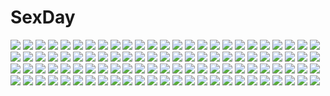 # SexDay
![](https://konachan.com/image/2bc9679c100c835773ea2e48177ac4ce/Konachan.com%20-%20152615%20blonde_hair%20chibi%20fate_stay_night%20fate_zero%20fate_%28series%29%20flowers%20fukurou_tei%20gilgamesh%20green_eyes%20japanese_clothes%20kimono%20ribbons%20rose%20saber.jpg)
![](https://konachan.com/image/029d35bca22d2cbcdc0ad70bed90cd5d/Konachan.com%20-%2038927%20gouen_no_soleil%20skyfish.jpg)
![](https://konachan.com/image/7cb449d7ba699912ce807b7bb64313a3/Konachan.com%20-%20255570%20blonde_hair%20bow%20braids%20breasts%20cleavage%20couch%20dk_senie%20flowers%20forever_7th_capital%20garter_belt%20long_hair%20purple_eyes%20stockings%20thighhighs%20wristwear.jpg)
![](https://konachan.com/jpeg/98385369119801ee02fd8a64c5b5f24f/Konachan.com%20-%20145284%20blue_eyes%20evandragon%20konpaku_youmu%20school_swimsuit%20short_hair%20swimsuit%20thighhighs%20touhou.jpg)
![](https://konachan.com/image/8d2f5153d8ca89f4c641f7976728d2e1/Konachan.com%20-%20131902%20apple%20food%20fruit%20long_hair%20ntem%20tagme.jpg)
![](https://konachan.com/image/2fa4a3ff2ef970398e85104ab572626e/Konachan.com%20-%2059537%20all_male%20close%20katekyou_hitman_reborn%20male%20sawada_tsunayoshi.jpg)
![](https://konachan.com/jpeg/306e7d20d68e2361e2d29d40ee140e20/Konachan.com%20-%2038456%20amesarasa%20cuffs_%28studio%29.jpg)
![](https://konachan.com/jpeg/a6de1af5a53935f48589a4496793a0cb/Konachan.com%20-%2079110%20blonde_hair%20fang%20moon%20red_eyes%20ribbons%20rumia%20touhou.jpg)
![](https://konachan.com/image/aca881eacda9c5b81569a0e358aac9ee/Konachan.com%20-%20261276%20barefoot%20bed%20breasts%20brown_eyes%20fallen_heaven%20flowers%20green_hair%20nipples%20nude%20rose%20shikieiki_yamaxanadu%20short_hair%20touhou.jpg)
![](https://konachan.com/image/e9e0dc656978b0a25a864c8539667477/Konachan.com%20-%205584%20christmas%20satoyasu%20snow%20snowman%20winter.jpg)
![](https://konachan.com/image/51d7d7070b8447ab0afce8a50099ed37/Konachan.com%20-%2021977%20azumanga_daioh%20jpeg_artifacts%20kagura%20kasuga_ayumu%20mihama_chiyo%20mizuhara_koyomi%20sakaki%20takino_tomo.jpg)
![](https://konachan.com/image/1e4682507e70c54692abb63dd72d9679/Konachan.com%20-%2035523%20tagme.jpg)
![](https://konachan.com/image/015bc25be13250d6ae9ce657cdabd41c/Konachan.com%20-%2081099%20animal_ears%20black_x_pink%20catgirl%20jpeg_artifacts%20kokonobi%20tagme%20thighhighs%20underboob.jpg)
![](https://konachan.com/jpeg/d8be466ea27aebe942980ab3e6e4ad92/Konachan.com%20-%20273497%20anus%20ass%20bikini%20blush%20breasts%20brown_hair%20censored%20giuniu%20long_hair%20nipples%20pussy%20pussy_juice%20red_eyes%20suda_natsuki%20swimsuit.jpg)
![](https://konachan.com/image/ab5ecc6f36b4b58d6169766b2d2fbb76/Konachan.com%20-%20131750%20animal%20bird%20gabaisuito-n%20long_hair%20original.jpg)
![](https://konachan.com/jpeg/376dd6d1b93128aed3490b33ac4a9e05/Konachan.com%20-%20288565%20arami_o_8%20hatsune_miku%20vocaloid%20yuki_miku.jpg)
![](https://konachan.com/image/081a58e0306aad7ca2ed1276d68145e8/Konachan.com%20-%20167322%20aruciii%20blonde_hair%20chain%20flowers%20gun%20long_hair%20original%20ponytail%20purple_eyes%20skirt%20tie%20weapon.jpg)
![](https://konachan.com/image/d9f207d485a6c5eecbb7f8bdd905535a/Konachan.com%20-%2048206%20double_teacher_life%20tagme%20tomiya_natsuki%20tomose_shunsaku.jpg)
![](https://konachan.com/image/ec18f118d586c6fc19bf3e20e83af5c8/Konachan.com%20-%20125391%20animal_ears%20aqua_eyes%20aqua_hair%20breasts%20catgirl%20corset%20long_hair%20nipples%20oberssa%20panties%20pussy%20spread_legs%20twintails%20uncensored%20underwear%20vocaloid.jpg)
![](https://konachan.com/image/1dfc41be71c26149856117f9d8406828/Konachan.com%20-%20236146%20amamiya_ren%20kitagawa_yusuke%20male%20morgana_%28persona_5%29%20niijima_makoto%20okumura_haru%20persona%20persona_5%20sakamoto_ryuuji%20sakura_futaba%20takamaki_anne.jpg)
![](https://konachan.com/image/aaac7d3953a1b67d2b64fb845e67f7f2/Konachan.com%20-%2063291%20bra%20chikotam%20game_cg%20kiss_x_demon_lord_x_darjeeling%20lycerisious_h._kirigasaki%20marmalade%20panties%20thighhighs%20underwear.jpg)
![](https://konachan.com/image/0f421d36e3f8e7a585ad1730f3f83a96/Konachan.com%20-%2067742%20barefoot%20beach%20bikini%20blue_eyes%20blush%20breasts%20cleavage%20clouds%20gray_hair%20long_hair%20megami%20navel%20ribbons%20scan%20swimsuit%20topless%20water%20watermark.jpg)
![](https://konachan.com/jpeg/5a1ad18970bb58d80d49ee71daa35a9e/Konachan.com%20-%20174479%2044sann%20bicolored_eyes%20charlotte_%28mahou_shoujo_madoka_magica%29%20dress%20fang%20gloves%20hat%20mahou_shoujo_madoka_magica%20momoe_nagisa%20pantyhose%20white_hair.jpg)
![](https://konachan.com/jpeg/a47be4699bbf730738fd9c55f6bf134b/Konachan.com%20-%20120141%20chibi%20group%20hatsune_miku%20kagamine_len%20kagamine_rin%20male%20megurine_luka%20polychromatic%20sweeter_%28h110111%29%20vocaloid.jpg)
![](https://konachan.com/jpeg/694944daf2c839d9651942890c0570cc/Konachan.com%20-%20261347%20aqua_eyes%20blush%20breasts%20cameltoe%20choney%20hat%20logo%20long_hair%20navel%20nipples%20open_shirt%20original%20pajamas%20panties%20signed%20spread_legs%20underwear%20white.jpg)
![](https://konachan.com/jpeg/a437c9b4549cd186b3e2551904ecd309/Konachan.com%20-%20134683%20blue_eyes%20cura%20game_cg%20long_hair%20lose%20monobeno%20nipples%20open_shirt%20sawai_natsuha.jpg)
![](https://konachan.com/jpeg/821d8602e5b74d2eb8791f545b2c1dc9/Konachan.com%20-%20257838%202girls%20animal_ears%20aqua_eyes%20barefoot%20bell%20brown_hair%20dress%20flat_chest%20foxgirl%20loli%20long_hair%20nopan%20original%20ponytail%20ribbons%20tail%20wristwear.jpg)
![](https://konachan.com/image/08fd07fe6a539640af48082fe9b35950/Konachan.com%20-%20216904%20gradient%20group%20jpeg_artifacts%20luo_tianyi%20school_uniform%20vocaloid%20vocaloid_china%20xingchen%20xin_hua%20yan_he%20yuezheng_ling.jpg)
![](https://konachan.com/image/b1e0ad4a536bb841c6e4835536aa464c/Konachan.com%20-%207864%20red_eyes%20touhou%20yasaka_kanako.jpg)
![](https://konachan.com/image/93c821c2a7cb56b18f67d7b98b3c3086/Konachan.com%20-%20247244%20ass%20barefoot%20bikini%20blonde_hair%20braids%20breasts%20fate_%28series%29%20flowers%20green_eyes%20maruchan%20mordred%20petals%20ponytail%20short_hair%20swimsuit%20wristwear.jpg)
![](https://konachan.com/image/f8f1c2fd053018cddb4574ab5a3b7ae1/Konachan.com%20-%20277931%20blush%20breasts%20demon%20koakuma%20long_hair%20nipples%20nipple_slip%20no_bra%20open_shirt%20red_eyes%20red_hair%20roke_%28taikodon%29%20shirt%20tie%20touhou%20white.jpg)
![](https://konachan.com/image/7364636afd426604ae8f579304e62394/Konachan.com%20-%20268744%20blush%20bodysuit%20bondage%20bubbles%20original%20purinpu%20rope%20short_hair%20underwater%20water%20white_hair.jpg)
![](https://konachan.com/image/b8e92426e4c5eb6bd9fcfd3fa0313d0b/Konachan.com%20-%20120992%20all_male%20barefoot%20beach%20dress%20green_eyes%20hat%20kiku_no_ji%20long_hair%20male%20namine_ritsu%20red_hair%20trap%20utau.jpg)
![](https://konachan.com/image/ce8c110255538e08a553a0b2467bca39/Konachan.com%20-%205613%20tagme.jpg)
![](https://konachan.com/jpeg/22c47f00000f0ae790e6a4f173d1276f/Konachan.com%20-%20275790%20animal_ears%20ass%20braids%20brown_hair%20fang%20horo%20kawakami_rokkaku%20long_hair%20nopan%20ookami_to_koushinryou%20pussy%20red_eyes%20tail%20uncensored%20wolfgirl.jpg)
![](https://konachan.com/image/24c2562cdab81e993b2a52e4a99194d5/Konachan.com%20-%206425%20mahou_shoujo_lyrical_nanoha%20panties%20ribbons%20takamachi_nanoha%20underwear%20vita.jpg)
![](https://konachan.com/image/a4f71b1e4ede57e57c5095a8275cc65c/Konachan.com%20-%2079884%20hirasawa_yui%20k-on%21.jpg)
![](https://konachan.com/image/1e596d74acbc1a8e3d3455f9c496ba98/Konachan.com%20-%20145624%20blonde_hair%20censored%20flat_chest%20golden_darkness%20long_hair%20misakamitoko0903%20navel%20pussy%20school_uniform%20sex%20to_love_ru%20to_love_ru_darkness%20twintails.jpg)
![](https://konachan.com/image/07dc5b9dea6e8d83e752135d735d2b24/Konachan.com%20-%20273800%20aqua_eyes%20aqua_hair%20hatsune_miku%20long_hair%20tagme_%28artist%29%20twintails%20vocaloid.jpg)
![](https://konachan.com/image/7e3cca6d9f5c385cc41d390ae0d1d784/Konachan.com%20-%20157131%20animal_ears%20bow%20dress%20touhou.jpg)
![](https://konachan.com/image/681df7a42b25e38fcd6380e8c93ccd05/Konachan.com%20-%20169590%20animal%20apron%20bikini%20blush%20book%20braids%20breasts%20cleavage%20dog%20food%20fruit%20glasses%20guitar%20loli%20navel%20nurse%20red_eyes%20skirt%20sonico%20ssberit%20swimsuit%20wink.jpg)
![](https://konachan.com/jpeg/98d6849473d70c5cae0d9c8eea3ca974/Konachan.com%20-%20271932%20brown_hair%20cape%20clouds%20dress%20flowers%20hikari50503%20hoodie%20pantyhose%20ruby_rose%20rwby%20short_hair%20sky%20sleeping.jpg)
![](https://konachan.com/image/a2ee84a651d795cd760111e511f6e9d6/Konachan.com%20-%2079703%20artoria_pendragon_%28all%29%20fate_%28series%29%20fate_stay_night%20fate_unlimited_codes%20saber%20saber_lily%20takeuchi_takashi.jpg)
![](https://konachan.com/jpeg/0606b11f62a76ea8bc488fdf59aaf556/Konachan.com%20-%20237569%20aqua_eyes%20blush%20bow%20breasts%20brown_hair%20cropped%20dress%20drink%20goth-loli%20lolita_fashion%20love_live%21_sunshine%21%21%20mirror%20short_hair%20swordsouls%20watanabe_you.jpg)
![](https://konachan.com/image/d385d2cc40808cac5d915293aa8d5c9b/Konachan.com%20-%20260273%20aqua_eyes%20barefoot%20bed%20bow%20computer%20eromanga-sensei%20gray_hair%20hayama_eishi%20izumi_sagiri%20loli%20long_hair%20pajamas%20shorts%20teddy_bear.jpg)
![](https://konachan.com/image/e77a29c63f31247c788018472b2cc86c/Konachan.com%20-%20153153%20blue_eyes%20blue_hair%20boots%20bow%20chain%20hatsune_miku%20long_hair%20madoka_%28spec.0%29%20magic%20ninja%20scarf%20thighhighs%20twintails%20vocaloid%20weapon.jpg)
![](https://konachan.com/image/7359aee07463fea3833759cf983bbb6b/Konachan.com%20-%20200673%20blue_eyes%20bow%20brown_hair%20building%20flowers%20green_eyes%20headband%20kneehighs%20kurimomo%20petals%20red_hair%20sagara_emi%20scenic%20skirt%20spring%20tree%20twintails%20wink.jpg)
![](https://konachan.com/image/7e0f30d1c1f76035622ca90a28cd540c/Konachan.com%20-%20168639%203-11%20aliasing%20bandaid%20bloomers%20bow%20dd_%28ijigendd%29%20gym_uniform%20loli%20long_hair%20os-tan%20pink_eyes%20ponytail%20purple_hair%20thighhighs.jpg)
![](https://konachan.com/image/33a8ee018721faa5e02d38d29b476e39/Konachan.com%20-%2035977%20little_busters%21%20na-ga%20noumi_kudryavka.jpg)
![](https://konachan.com/image/b693aca584686bee76b26e60c19e1e04/Konachan.com%20-%20219389%20anthropomorphism%20aoba_%28kancolle%29%20blush%20chibi%20couch%20kantai_collection%20long_hair%20murakumo_%28kancolle%29%20pantyhose%20pink_hair%20ponytail%20white_hair%20yellow_eyes.jpg)
![](https://konachan.com/image/e0c5d957b592ad09d31a6ecada22a292/Konachan.com%20-%2061701%20macross%20macross_frontier%20sheryl_nome.jpg)
![](https://konachan.com/image/13adc576467286cc6496dbb5ebc3d950/Konachan.com%20-%2050395%20chibi%20k-on%21%20nakano_azusa.jpg)
![](https://konachan.com/image/c64d34fb653b9f5c871226ba1ec29bc3/Konachan.com%20-%2093475%20gray312%20tagme.jpg)
![](https://konachan.com/image/68ba4a5e91c5f70479d4f09d2dc8e043/Konachan.com%20-%20157405%20akemi_homura%20apple%20book%20doll%20food%20fruit%20glasses%20gum_%28vivid_garden%29%20kaname_madoka%20miki_sayaka%20sakura_kyouko%20short_hair%20socks%20tomoe_mami%20twintails.jpg)
![](https://konachan.com/image/0059288ef4f24c4df68f609f5a7ec79d/Konachan.com%20-%20105702%20anjou_naruko%20ano_hi_mita_hana_no_namae_wo_bokutachi_wa_mada_shiranai%20hisakawa_tetsudou%20honma_meiko%20matsuyuki_atsumu%20tsurumi_chiriko%20yadomi_jinta.jpg)
![](https://konachan.com/image/59a6ba66dfdd2eb099c2398b5415760e/Konachan.com%20-%2057241%20akiyama_mio%20bikini%20black_hair%20breasts%20cleavage%20goto_p%20k-on%21%20swimsuit.jpg)
![](https://konachan.com/jpeg/595829354c9c4aa561a5c1b104f5a906/Konachan.com%20-%20305960%20breasts%20censored%20fate_%28series%29%20green_hair%20horns%20long_hair%20morizono_shiki%20navel%20nipples%20no_bra%20nopan%20open_shirt%20pussy%20thighhighs%20yellow_eyes.jpg)
![](https://konachan.com/image/9b108e4b2504bd3dc226005129cdedde/Konachan.com%20-%20117290%20blue_eyes%20clouds%20flowers%20game_cg%20hat%20himezono_risa%20landscape%20mitha%20nanawind%20pink_hair%20scenic%20short_hair%20sky%20sunflower%20sunset%20thighhighs%20yuyukana.jpg)
![](https://konachan.com/image/1eca1ed981db12935dd926994c40c678/Konachan.com%20-%20204983%20aya_shobon%20blue_eyes%20blue_hair%20blush%20breasts%20cleavage%20erect_nipples%20isis_%28p%26d%29%20long_hair%20puzzle_%26_dragons%20wet.jpg)
![](https://konachan.com/image/675d6f8988ae547089307988343337dc/Konachan.com%20-%2092458%20blue_eyes%20long_hair%20macross%20macross_frontier%20sheryl_nome%20tagme.jpg)
![](https://konachan.com/image/8b464f5ecace062aeb312f685bc0a5e1/Konachan.com%20-%2011709%20phone%20sadako%20the_ring.jpg)
![](https://konachan.com/jpeg/b91089e85c6cdded667c54c13a5b835b/Konachan.com%20-%20242564%20anthropomorphism%20braids%20bubbles%20clouds%20daitai_sotogawa_%28futomomo%29%20japanese_clothes%20pink_hair%20red_eyes%20short_hair%20sky%20xuan_ying.jpg)
![](https://konachan.com/image/de8777d9019c480328bd851d9f4341b7/Konachan.com%20-%20203307%20brown_hair%20green_eyes%20hibike%21_euphonium%20instrument%20kneehighs%20long_hair%20music%20ponytail%20school_uniform%20skirt%20tkfkid%20torizuka_hirone.jpg)
![](https://konachan.com/image/6b93904ed6aa61692950443cf83861f2/Konachan.com%20-%20142739%20armor%20blonde_hair%20cape%20desert%20dragon%20drink%20g_tong%20landscape%20moon%20original%20pixiv_fantasia%20scenic%20short_hair%20staff%20stars%20thighhighs%20weapon.jpg)
![](https://konachan.com/image/a399fe6bb47de476b55de286cf394c35/Konachan.com%20-%20153217%20black_hair%20blue_eyes%20blush%20bondage%20f-ism%20long_hair%20murakami_suigun%20pantyhose%20rope%20school_uniform%20skirt%20tears%20translation_request.jpg)
![](https://konachan.com/image/a6b609dc6f053472563ec63627ef0ed1/Konachan.com%20-%209991%20panties%20tagme%20underwear.jpg)
![](https://konachan.com/jpeg/04475e33fbc73127d8c0dd23bc192fbf/Konachan.com%20-%20258558%20aliasing%20animal_ears%20azur_lane%20black_hair%20blush%20bow%20erect_nipples%20fang%20long_hair%20panties%20panty_pull%20red_eyes%20skirt%20tail%20underwear%20wolfgirl.jpg)
![](https://konachan.com/image/71be8fb8d3260438fad8ed8908492927/Konachan.com%20-%20237876%20black_hair%20brown_hair%20close%20dacchi%20green_eyes%20hat%20hug%20kono_subarashii_sekai_ni_shukufuku_wo%21%20male%20megumin%20satou_kazuma%20short_hair%20witch_hat.jpg)
![](https://konachan.com/image/2793cef62bfe5ce13e389f5e26e12829/Konachan.com%20-%2039169%20bra%20breasts%20nipples%20open_shirt%20panties%20skirt%20tagme%20thighhighs%20underwear%20upskirt.jpg)
![](https://konachan.com/jpeg/6f2848edc1d9c3d3c82881046a3a53e4/Konachan.com%20-%20187498%20breasts%20brown_hair%20cameltoe%20erondo%20game_cg%20headband%20honjou_masato%20koinaka%20maid%20nipples%20nonohara_mio%20panties%20spread_legs%20underwear.jpg)
![](https://konachan.com/image/6cf7bd14ee1628ec2ad949fc46231fc1/Konachan.com%20-%20122478%20achiki%20bow%20breasts%20cleavage%20dress%20flowers%20green%20green_eyes%20green_hair%20gumi%20headband%20rose%20thighhighs%20vocaloid%20wink.jpg)
![](https://konachan.com/image/571ceda86b82d8e5dbcbe299891e01e1/Konachan.com%20-%2048691%20akiyama_mio%20hirasawa_yui%20k-on%21%20kotobuki_tsumugi%20tainaka_ritsu.jpg)
![](https://konachan.com/image/70e8ac5665c280caa1976cf918f3b444/Konachan.com%20-%20124063%20allegro_mistic%20all_male%20blue_hair%20blush%20inazuma_eleven%20male%20mistorene_callus%20purple_eyes%20takano_yuki%20trap%20uniform.jpg)
![](https://konachan.com/image/34088f9746399fdbea74690165ca579b/Konachan.com%20-%2042688%20blue%20ga-rei_zero%20isayama_yomi%20polychromatic%20tsuchimiya_kagura.jpg)
![](https://konachan.com/image/f4444a2c8fe585afc6b4cbcc669689e6/Konachan.com%20-%2033138%20tagme.jpg)
![](https://konachan.com/image/7f47480d1597d794e02fc76478886ddb/Konachan.com%20-%20180113%20amanatsu_yuzuka%20blue_eyes%20blush%20book%20boots%20brown_hair%20clouds%20food%20ipod%20original%20paper%20phone%20ribbons%20school_uniform%20umbrella.jpg)
![](https://konachan.com/jpeg/442a86ed12e790b087a23c9b8d8bd658/Konachan.com%20-%20103922%20blue_eyes%20blue_hair%20bra%20breast_hold%20breasts%20fingering%20game_cg%20igami_yukari%20kisaragi_mizu%20masturbation%20nipples%20panties%20short_hair%20socks%20underwear.jpg)
![](https://konachan.com/image/ad9c950549eed68348bdd8706054d6c2/Konachan.com%20-%20245654%20bell%20blonde_hair%20bow%20braids%20cape%20christmas%20food%20gloves%20hat%20headdress%20loli%20male%20saber%20saber_alter%20santa_costume%20santa_hat%20short_hair%20yellow_eyes.jpg)
![](https://konachan.com/image/75b9fe18931f0a31d3ea397c57dda16a/Konachan.com%20-%20135219%20aircraft%20clouds%20cowboy_bebop%20dark%20sky.jpg)
![](https://konachan.com/image/cff647db67aad0d9fb2d164d7c984b20/Konachan.com%20-%2086993%20angel_beats%21%20chibi%20halloween%20otonashi_yuzuru%20tachibana_kanade.jpg)
![](https://konachan.com/image/99965619a7ace0641da120ba234999f5/Konachan.com%20-%20108654%20bikini%20black_hair%20blonde_hair%20blush%20gray_hair%20infinite_stratos%20laura_bodewig%20pool%20purple_eyes%20shinonono_houki%20sky%20swimsuit%20twintails%20wet.jpg)
![](https://konachan.com/image/28b6dc5cdba6d0cb18eed53dca64ddbc/Konachan.com%20-%2035369%20konpaku_youmu%20touhou.jpg)
![](https://konachan.com/jpeg/4c58574ff5c7adcbe787f53bb91bce64/Konachan.com%20-%20115499%20bow%20braids%20dress%20gray_eyes%20gray_hair%20headdress%20izayoi_sakuya%20magic%20maid%20s-syogo%20touhou.jpg)
![](https://konachan.com/image/42fb53ba54eaa71a2d772130c9e2df99/Konachan.com%20-%20118258%20black_hair%20blonde_hair%20bones%20braids%20gloves%20goggles%20long_hair%20original%20pixiv_fantasia%20short_hair%20silverwing%20white.jpg)
![](https://konachan.com/image/6d63d404b9b5d56d678d45dedbe1dec1/Konachan.com%20-%20196602%20close%20gradient%20ochinsama%20original%20pink%20thighhighs.jpg)
![](https://konachan.com/image/c566f016e2f84a6b3a5522ef3d96488b/Konachan.com%20-%2040086%202girls%20barefoot%20blue_eyes%20breasts%20loli%20nude%20petals%20red_hair%20tagme%20water%20white_hair.jpg)
![](https://konachan.com/image/aa176f5a022ebafbd48943e21a392615/Konachan.com%20-%20243751%20blonde_hair%20boots%20braids%20breasts%20dress%20gloves%20kagawa_yuusaku%20long_hair%20original%20red_eyes%20signed.jpg)
![](https://konachan.com/image/2653bb77b42755fddbea0ec3b40971a3/Konachan.com%20-%20116230%20crystal_chronicles%20echoes_of_time%20final_fantasy%20pantyhose%20purple_eyes%20sherlotta%20tail.jpg)
![](https://konachan.com/image/cc7ea4db8cb474afead8ac72bfb81cd0/Konachan.com%20-%2059667%20gintama%20kagura_%28gintama%29%20male%20sakata_gintoki%20shimura_shinpachi.jpg)
![](https://konachan.com/jpeg/65523584d7970cae6c618491d97bfe23/Konachan.com%20-%20304526%20aliasing%20clouds%20flowers%20food%20long_hair%20naruwe%20original%20sky%20sunset.jpg)
![](https://konachan.com/jpeg/69f92241556bfc6ccfb88a038ecdf2ff/Konachan.com%20-%2018411%20kara_no_kyoukai%20kokuto_agika%20ryougi_shiki.jpg)
![](https://konachan.com/image/0b60af3e8e1630178c40df87b20afd52/Konachan.com%20-%20129812%20close%20hatsune_miku%20vocaloid.jpg)
![](https://konachan.com/jpeg/ef4e55ece8012da262232ed80536e084/Konachan.com%20-%20169150%20blonde_hair%20blush%20breast_grab%20breasts%20cleavage%20game_cg%20girls_be_ambitious%21%20long_hair%20misasagi_erena%20mtu%20purple_eyes%20school_swimsuit%20score%20swimsuit.jpg)
![](https://konachan.com/jpeg/68d77297c828b49f5c51b70e1e39e88e/Konachan.com%20-%20139559%20game_cg%20hatsukoi_1_1%20tokizaki_maya.jpg)
![](https://konachan.com/jpeg/af83254c09636eb9fb95e13ec63abcab/Konachan.com%20-%20231805%20ass%20ass_grab%20bed%20brown_hair%20game_cg%20green_eyes%20ichikawa_saasha%20matsubara_kusuha%20pussy_juice%20school_uniform%20short_hair%20silkys_plus%20skirt.jpg)
![](https://konachan.com/image/c652ac78e9b1af33b39a932f0604045d/Konachan.com%20-%2022167%20angelic_layer%20kizaki_tamayo%20suzuhara_misaki%20swimsuit.jpg)
![](https://konachan.com/jpeg/61aeed52ef339b4e036473581080146b/Konachan.com%20-%20166194%20animal%20brown_hair%20bubbles%20chain%20dress%20dyna%20fish%20green_eyes%20long_hair%20original%20underwater%20water.jpg)
![](https://konachan.com/image/f98add4c52ae38b2fc763204a6c1c2ff/Konachan.com%20-%20109473%20breasts%20glasses%20imouto_paradise%20itou_life%20moonstone_cherry%20nanase_rio%20nipples%20no_bra%20nopan%20open_shirt%20purple_eyes%20tie%20twintails%20wet.jpg)
![](https://konachan.com/image/18f072c6989742137905190af59c7509/Konachan.com%20-%20280492%20anal%20barefoot%20blonde_hair%20blush%20breasts%20censored%20couch%20gloves%20long_hair%20navel%20nipples%20nude%20penis%20pussy%20red_eyes%20sex%20spread_legs%20techgirl%20tie%20wink.jpg)
![](https://konachan.com/image/2a5f5bf9007fa4bc48e3656c6afc079d/Konachan.com%20-%2012619%20breasts%20cleavage%20japanese_clothes%20kagura_%28prism_ark%29%20miko%20ohno_tetsuya%20prism_ark%20weapon.jpg)
